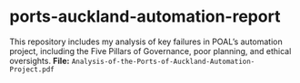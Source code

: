 # ports-auckland-automation-report

This repository includes my analysis of key failures in POAL’s 
automation project, including the Five Pillars 
of Governance, poor planning, and ethical 
oversights. 
**File:** `Analysis-of-the-Ports-of-Auckland-Automation-Project.pdf`
